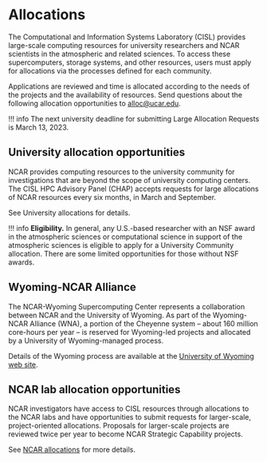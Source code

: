 # Allocations


The Computational and Information Systems Laboratory (CISL) provides large-scale computing resources for university researchers and NCAR scientists in the atmospheric and related sciences. To access these supercomputers, storage systems, and other resources, users must apply for allocations via the processes defined for each community.

Applications are reviewed and time is allocated according to the needs of the projects and the availability of resources. Send questions about the following allocation opportunities to alloc@ucar.edu.

!!! info
	The next university deadline for submitting Large Allocation Requests is March 13, 2023.

## University allocation opportunities

NCAR provides computing resources to the university community for investigations that are beyond the scope of university computing centers. The CISL HPC Advisory Panel (CHAP) accepts requests for large allocations of NCAR resources every six months, in March and September.

See University allocations for details.

!!! info
	**Eligibility.** In general, any U.S.-based researcher with an NSF award in the atmospheric sciences or computational science in support of the atmospheric sciences is eligible to apply for a University Community allocation. There are some limited opportunities for those without NSF awards.

## Wyoming-NCAR Alliance

The NCAR-Wyoming Supercomputing Center represents a collaboration between NCAR and the University of Wyoming. As part of the Wyoming-NCAR Alliance (WNA), a portion of the Cheyenne system – about 160 million core-hours per year – is reserved for Wyoming-led projects and allocated by a University of Wyoming-managed process.

Details of the Wyoming process are available at the [University of Wyoming web site](https://www.uwyo.edu/nwsc/index.html).

## NCAR lab allocation opportunities

NCAR investigators have access to CISL resources through allocations to the NCAR labs and have opportunities to submit requests for larger-scale, project-oriented allocations. Proposals for larger-scale projects are reviewed twice per year to become NCAR Strategic Capability projects.

See [NCAR allocations](https://arc.ucar.edu/xras_submit/opportunities) for more details.
